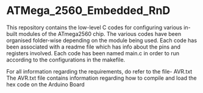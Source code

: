 # ATMega_2560_Embedded_RnD
This repository contains the low-level C codes for configuring various in-built modules of the ATmega2560 chip.
The various codes have been organised folder-wise depending on the module being used.
Each code has been associated with a readme file which has info about the pins and registers involved.
Each code has been named main.c in order to run according to the configurations in the makefile.


For all information regarding the requirements, do refer to the file- AVR.txt
The AVR.txt file contains information regarding how to compile and load the hex code on the Arduino Board 
